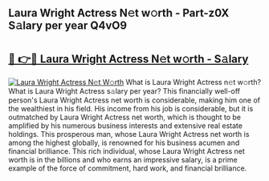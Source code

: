 ## Laura Wright Actress N𝚎t w𝚘rth - Part-z0X S𝚊lary per year Q4vO9

# <h2><a href="http://gc468b.nevu.top/?p=Laura+Wright+Actress">🔗 👉🔴 Laura Wright Actress N𝚎t w𝚘rth - S𝚊lary</a></h2>

[![Laura Wright Actress N𝚎t W𝚘rth](https://i.imgur.com/Oavwk0R.jpeg)](http://gc468b.nevu.top/?p=Laura+Wright+Actress)
What is Laura Wright Actress n𝚎t w𝚘rth? What is Laura Wright Actress s𝚊lary per year?
This financially well-off person's Laura Wright Actress net worth is considerable, making him one of the wealthiest in his field. His income from his job is considerable, but it is outmatched by Laura Wright Actress net worth, which is thought to be amplified by his numerous business interests and extensive real estate holdings. This prosperous man, whose Laura Wright Actress net worth is among the highest globally, is renowned for his business acumen and financial brilliance. This rich individual, whose Laura Wright Actress net worth is in the billions and who earns an impressive salary, is a prime example of the force of commitment, hard work, and financial brilliance.
